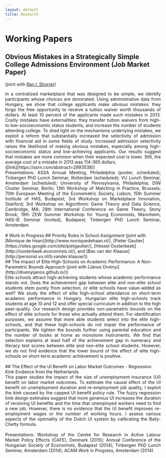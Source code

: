 ```yaml
---
layout: default
title: Research
---
```


# Working Papers
## Obvious Mistakes in a Strategically Simple College Admissions Environment (Job Market Paper)
(joint with [Ran I. Shorrer](http://rshorrer.weebly.com/))

<div style="text-align: justify"> In a centralized marketplace that was designed to be simple, we identify participants whose choices are dominated. Using administrative data from Hungary, we show that college applicants make <i>obvious mistakes</i>: they forgo the free opportunity to receive a tuition waiver worth thousands of dollars. At least 10 percent of the applicants made such mistakes in 2013. Costly mistakes have externalities: they transfer tuition waivers from high- to low-socioeconomic status students, and increase the number of students attending college. To shed light on the mechanisms underlying mistakes, we exploit a reform that substantially increased the selectivity of admission with financial aid in some fields of study. Increased admission selectivity raises the likelihood of making obvious mistakes, especially among high-socioeconomic status and low-achieving applicants. Our results suggest that mistakes are more common when their expected cost is lower. Still, the average cost of a mistake in 2013 was 114-365 dollars. </div> ([link](https://ssrn.com/abstract=2993538)) 
<br>
<div style="text-align: justify"> Presentations: ASSA Annual Meeting, Philadelphia (poster, scheduled); Tinbergen PhD Lunch Seminar, Rotterdam (scheduled); VU Lunch Seminar, Amsterdam (scheduled); University of Pennsylvania, Philadelphia; DIW Cluster Seminar, Berlin; 13th Workshop of Matching in Practice, Brussels; 70th European Meeting of the Econometric Society, Lisbon; 15th Summer Institute of HAS, Budapest; 3rd Workshop on Marketplace Innovation, Stanford; 3rd Workshop on Algorithmic Game Theory and Data Science, Cambridge, MA; 28th International Conference on Game Theory, Stony Brook; 19th ZEW Summer Workshop for Young Economists, Mannheim; HAS-IE Seminar (invited), Budapest; Tinbergen PhD Lunch Seminar, Amsterdam </div>
<br>
# Work in Progress
## Priority Rules in School Assignment
(joint with [Monique de Haan](http://www.moniquedehaan.nl/), [Pieter Gautier](https://sites.google.com/site/pietgautier/), [Hessel Oosterbeek](http://oosterbeek.economists.nl/), and [Bas van der Klaauw](http://personal.vu.nl/b.vander.klaauw/))
<br>
## The Impact of Elite High-Schools on Academic Performance: A Non-Parametric Bounds Approach
(joint with [János Divényi](http://divenyijanos.github.io/))

<div style="text-align: justify"> Elite schools attract high-achieving students whose academic performance stands out. Does the achievement gap between elite and non-elite school students stem purely from selection, or elite schools have value-added as well? We study the effect of elite high-school attendance on short-term academic performance in Hungary. Hungarian elite high-schools track students at age 10 and 12 and offer special curriculum in addition to the high peer-quality. Our research design provides non-parametric bounds on the effect of elite schools for those who actually attend them. For identification purposes, we assume that more able students select into the elite high-schools, and that these high-schools do not impair the performance of participants. We tighten the bounds further using parental education and the number of books at home as monotone instruments. We find that selection explains at least half of the achievement gap in numeracy and literacy test scores between elite and non-elite school students. However, we do not find evidence that the lower bound of the effect of elite high-schools on short-term academic achievement is positive. </div>
<br>
## The Effect of the UI Benefit on Labor Market Outcomes - Regression Kink Evidence from the Netherlands

<div style="text-align: justify">  This paper studies the impact of the size of unemployment insurance (UI) benefit on labor market outcomes. To estimate the causal effect of the UI benefit on unemployment duration and re-employment job quality, I exploit the kink caused by the capped UI benefit policy rule. The fuzzy regression kink design estimates suggest that more generous UI increases the duration of receiving UI benefits and the time that unemployed workers need to find a new job. However, there is no evidence that the UI benefit improves re-employment wages or the number of working hours. I assess various aspects of the optimality of the Dutch UI system by calibrating the Baily-Chetty formula. </div>
<br>
<div style="text-align: justify"> Presentations: Workshop of the Centre for Research in Active Labour Market Policy Effects (CAFE), Denmark (2015); Annual Conference of the Hungarian Society of Economists, Budapest (2014); Tinbergen PhD Lunch Seminar, Amsterdam (2014); ACAM Work in Progress, Amsterdam (2014)  </div>


